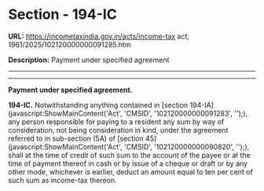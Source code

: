 # Section - 194-IC

**URL:** https://incometaxindia.gov.in/acts/income-tax act, 1961/2025/102120000000091285.htm

**Description:** Payment under specified agreement

---

****

**Payment under specified agreement.**

**194-IC.** Notwithstanding anything contained in [section 194-IA](javascript:ShowMainContent\('Act', 'CMSID', '102120000000091283', ''\);), any person responsible for paying to a resident any sum by way of consideration, not being consideration in kind, under the agreement referred to in sub-section (5A) of [section 45](javascript:ShowMainContent\('Act', 'CMSID', '102120000000090820', ''\);), shall at the time of credit of such sum to the account of the payee or at the time of payment thereof in cash or by issue of a cheque or draft or by any other mode, whichever is earlier, deduct an amount equal to ten per cent of such sum as income-tax thereon.